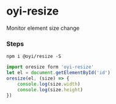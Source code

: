 # oyi-resize
Monitor element size change

### Steps

```
npm i @oyi/resize -S
```

```javascript
import oresize form 'oyi-resize'
let el = document.getElementById('id')
oresize(el, (size) => {
    console.log(size.width)
    console.log(size.height)
})
```
